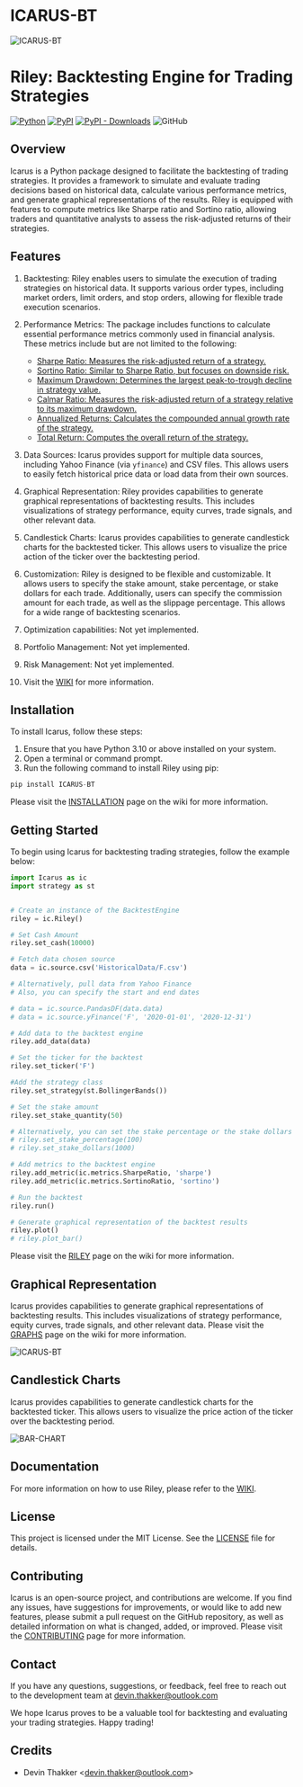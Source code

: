 
# ICARUS-BT

![ICARUS-BT](./preview.jpg?raw=true)

# Riley: Backtesting Engine for Trading Strategies

[![Python](https://img.shields.io/badge/python-3.10%2B-blue)](https://www.python.org/downloads/release/python-310/)
[![PyPI](https://img.shields.io/pypi/v/icarus-bt?color=blue)](https://pypi.org/project/icarus-bt/)
[![PyPI - Downloads](https://img.shields.io/pypi/dm/icarus-bt?color=blue)](https://img.shields.io/github/downloads/devthakker/icarus-bt/total.svg)
![GitHub](https://img.shields.io/pypi/l/icarus-bt?color=blue)

## Overview
Icarus is a Python package designed to facilitate the backtesting of trading strategies. It provides a framework to simulate and evaluate trading decisions based on historical data, calculate various performance metrics, and generate graphical representations of the results. Riley is equipped with features to compute metrics like Sharpe ratio and Sortino ratio, allowing traders and quantitative analysts to assess the risk-adjusted returns of their strategies.

## Features
1. Backtesting: Riley enables users to simulate the execution of trading strategies on historical data. It supports various order types, including market orders, limit orders, and stop orders, allowing for flexible trade execution scenarios.

2. Performance Metrics: The package includes functions to calculate essential performance metrics commonly used in financial analysis. These metrics include but are not limited to the following:
   - [Sharpe Ratio: Measures the risk-adjusted return of a strategy.](https://www.investopedia.com/terms/s/sharperatio.asp)
   - [Sortino Ratio: Similar to Sharpe Ratio, but focuses on downside risk.](https://www.investopedia.com/terms/s/sortinoratio.asp)
   - [Maximum Drawdown: Determines the largest peak-to-trough decline in strategy value.](https://www.investopedia.com/terms/m/maximum-drawdown-mdd.asp)
   - [Calmar Ratio: Measures the risk-adjusted return of a strategy relative to its maximum drawdown.](https://www.investopedia.com/terms/c/calmarratio.asp)
   - [Annualized Returns: Calculates the compounded annual growth rate of the strategy.](https://www.investopedia.com/terms/a/annualized-total-return.asp)
   - [Total Return: Computes the overall return of the strategy.](https://www.investopedia.com/terms/t/totalreturn.asp)

3. Data Sources: Icarus provides support for multiple data sources, including Yahoo Finance (via `yfinance`) and CSV files. This allows users to easily fetch historical price data or load data from their own sources.

4. Graphical Representation: Riley provides capabilities to generate graphical representations of backtesting results. This includes visualizations of strategy performance, equity curves, trade signals, and other relevant data.

5. Candlestick Charts: Icarus provides capabilities to generate candlestick charts for the backtested ticker. This allows users to visualize the price action of the ticker over the backtesting period.

6. Customization: Riley is designed to be flexible and customizable. It allows users to specify the stake amount, stake percentage, or stake dollars for each trade. Additionally, users can specify the commission amount for each trade, as well as the slippage percentage. This allows for a wide range of backtesting scenarios.

7. Optimization capabilities: Not yet implemented.

8. Portfolio Management: Not yet implemented.

9. Risk Management: Not yet implemented.

10. Visit the [WIKI](https://github.com/devthakker/Icarus-bt/wiki/Home) for more information.

## Installation
To install Icarus, follow these steps:

1. Ensure that you have Python 3.10 or above installed on your system.
2. Open a terminal or command prompt.
3. Run the following command to install Riley using pip:

```python
pip install ICARUS-BT
```

Please visit the [INSTALLATION](https://github.com/devthakker/Icarus-bt/wiki/Installation) page on the wiki for more information.

## Getting Started
To begin using Icarus for backtesting trading strategies, follow the example below:

```python
import Icarus as ic
import strategy as st


# Create an instance of the BacktestEngine
riley = ic.Riley()

# Set Cash Amount
riley.set_cash(10000)

# Fetch data chosen source
data = ic.source.csv('HistoricalData/F.csv')

# Alternatively, pull data from Yahoo Finance
# Also, you can specify the start and end dates

# data = ic.source.PandasDF(data.data)
# data = ic.source.yFinance('F', '2020-01-01', '2020-12-31')

# Add data to the backtest engine
riley.add_data(data)

# Set the ticker for the backtest
riley.set_ticker('F')

#Add the strategy class
riley.set_strategy(st.BollingerBands())

# Set the stake amount
riley.set_stake_quantity(50)

# Alternatively, you can set the stake percentage or the stake dollars
# riley.set_stake_percentage(100)
# riley.set_stake_dollars(1000)

# Add metrics to the backtest engine
riley.add_metric(ic.metrics.SharpeRatio, 'sharpe')
riley.add_metric(ic.metrics.SortinoRatio, 'sortino')

# Run the backtest
riley.run()

# Generate graphical representation of the backtest results
riley.plot()
# riley.plot_bar()
```

Please visit the [RILEY](https://github.com/devthakker/Icarus-bt/wiki/Riley) page on the wiki for more information.

## Graphical Representation
Icarus provides capabilities to generate graphical representations of backtesting results. This includes visualizations of strategy performance, equity curves, trade signals, and other relevant data. Please visit the [GRAPHS](https://github.com/devthakker/Icarus-bt/wiki/Graphs) page on the wiki for more information.

![ICARUS-BT](./Backtest.png?raw=true)

## Candlestick Charts
Icarus provides capabilities to generate candlestick charts for the backtested ticker. This allows users to visualize the price action of the ticker over the backtesting period.

![BAR-CHART](./CandleStick.png?raw=true)


## Documentation
For more information on how to use Riley, please refer to the [WIKI](https://github.com/devthakker/Icarus-bt/wiki).

## License
This project is licensed under the MIT License. See the [LICENSE](LICENSE) file for details.

## Contributing
Icarus is an open-source project, and contributions are welcome. If you find any issues, have suggestions for improvements, or would like to add new features, please submit a pull request on the GitHub repository, as well as detailed information on what is changed, added, or improved. Please visit the [CONTRIBUTING](https://github.com/devthakker/Icarus-bt/wiki/Contribution) page for more information.

## Contact
If you have any questions, suggestions, or feedback, feel free to reach out to the development team at devin.thakker@outlook.com

We hope Icarus proves to be a valuable tool for backtesting and evaluating your trading strategies. Happy trading!

## Credits

- Devin Thakker \<<devin.thakker@outlook.com>>
